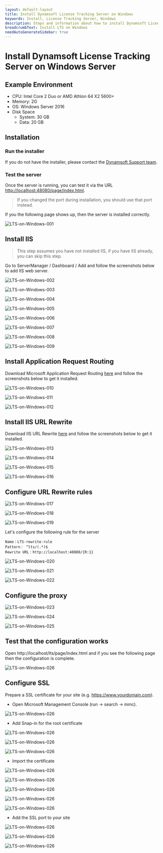 ```yaml
---
layout: default-layout
title: Install Dynamsoft License Tracking Server on Windows
keywords: Install, License Tracking Server, Windows
description: Steps and information about how to install Dynamsoft License Tracking Server on Windows
breadcrumbText: Install LTS on Windows
needAutoGenerateSidebar: true
---
```


# Install Dynamsoft License Tracking Server on Windows Server

## Example Environment

* CPU: Intel Core 2 Duo or AMD Athlon 64 X2 5600+
* Memory: 2G
* OS: Windows Server 2016
* Disk Space
  + System: 30 GB
  + Data: 20 GB

## Installation

### Run the installer

If you do not have the installer, please contact the [Dynamsoft Support team](mailto:support@dynamsoft.com).

### Test the server

Once the server is running, you can test it via the URL [http://localhost:48080/page/index.html](http://localhost:48080/page/index.html).

> If you changed the port during installation, you should use that port instead.

If you the following page shows up, then the server is installed correctly.

![LTS-on-Windows-001]({{site.assets}}imgs/ltsonwin-001.png)

## Install IIS

> This step assumes you have not installed IIS, if you have IIS already, you can skip this step.

Go to ServerManager / Dashboard / Add and follow the screenshots below to add IIS web server.

![LTS-on-Windows-002]({{site.assets}}imgs/ltsonwin-002.png)

![LTS-on-Windows-003]({{site.assets}}imgs/ltsonwin-003.png)

![LTS-on-Windows-004]({{site.assets}}imgs/ltsonwin-004.png)

![LTS-on-Windows-005]({{site.assets}}imgs/ltsonwin-005.png)

![LTS-on-Windows-006]({{site.assets}}imgs/ltsonwin-006.png)

![LTS-on-Windows-007]({{site.assets}}imgs/ltsonwin-007.png)

![LTS-on-Windows-008]({{site.assets}}imgs/ltsonwin-008.png)

![LTS-on-Windows-009]({{site.assets}}imgs/ltsonwin-009.png)

## Install Application Request Routing

Download Microsoft Application Request Routing [here](https://www.microsoft.com/en-us/download/confirmation.aspx?id=47333) and follow the screenshots below to get it installed.

![LTS-on-Windows-010]({{site.assets}}imgs/ltsonwin-010.png)

![LTS-on-Windows-011]({{site.assets}}imgs/ltsonwin-011.png)

![LTS-on-Windows-012]({{site.assets}}imgs/ltsonwin-012.png)

## Install IIS URL Rewrite

Download IIS URL Rewrite [here](https://www.iis.net/downloads/microsoft/url-rewrite) and follow the screenshots below to get it installed.

![LTS-on-Windows-013]({{site.assets}}imgs/ltsonwin-013.png)

![LTS-on-Windows-014]({{site.assets}}imgs/ltsonwin-014.png)

![LTS-on-Windows-015]({{site.assets}}imgs/ltsonwin-015.png)

![LTS-on-Windows-016]({{site.assets}}imgs/ltsonwin-016.png)

## Configure URL Rewrite rules

![LTS-on-Windows-017]({{site.assets}}imgs/ltsonwin-017.png)

![LTS-on-Windows-018]({{site.assets}}imgs/ltsonwin-018.png)

![LTS-on-Windows-019]({{site.assets}}imgs/ltsonwin-019.png)

Let's configure the following rule for the server

``` text
Name：LTS-rewrite-rule
Pattern： ^lts/(.*)$
Rewrite URL：http://localhost:48080/{R:1}
```

![LTS-on-Windows-020]({{site.assets}}imgs/ltsonwin-020.png)

![LTS-on-Windows-021]({{site.assets}}imgs/ltsonwin-021.png)

![LTS-on-Windows-022]({{site.assets}}imgs/ltsonwin-022.png)

## Configure the proxy

![LTS-on-Windows-023]({{site.assets}}imgs/ltsonwin-023.png)

![LTS-on-Windows-024]({{site.assets}}imgs/ltsonwin-024.png)

![LTS-on-Windows-025]({{site.assets}}imgs/ltsonwin-025.png)

## Test that the configuration works

Open http://localhost/lts/page/index.html and if you see the following page then the configuration is complete.

![LTS-on-Windows-026]({{site.assets}}imgs/ltsonwin-026.png)

## Configure SSL

Prepare a SSL certificate for your site (e.g. https://www.yourdomain.com).

* Open Microsoft Management Console (run -> search -> mmc).

![LTS-on-Windows-026]({{site.assets}}imgs/ltsonwin-027.png)

* Add Snap-in for the root certificate

![LTS-on-Windows-026]({{site.assets}}imgs/ltsonwin-028.png)

![LTS-on-Windows-026]({{site.assets}}imgs/ltsonwin-029.png)

![LTS-on-Windows-026]({{site.assets}}imgs/ltsonwin-030.png)

* Import the certificate

![LTS-on-Windows-026]({{site.assets}}imgs/ltsonwin-031.png)

![LTS-on-Windows-026]({{site.assets}}imgs/ltsonwin-032.png)

![LTS-on-Windows-026]({{site.assets}}imgs/ltsonwin-033.png)

![LTS-on-Windows-026]({{site.assets}}imgs/ltsonwin-034.png)

![LTS-on-Windows-026]({{site.assets}}imgs/ltsonwin-035.png)

* Add the SSL port to your site

![LTS-on-Windows-026]({{site.assets}}imgs/ltsonwin-036.png)

![LTS-on-Windows-026]({{site.assets}}imgs/ltsonwin-037.png)

![LTS-on-Windows-026]({{site.assets}}imgs/ltsonwin-038.png)
